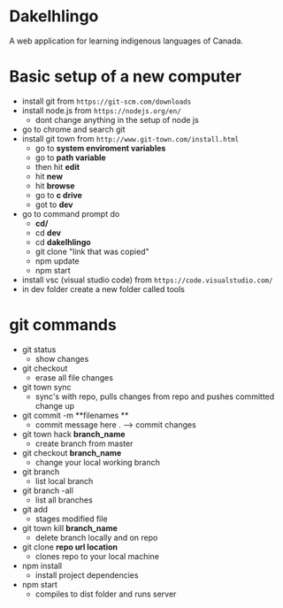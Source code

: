# Dakelhlingo
A web application for learning indigenous languages of Canada.
 
  # Basic setup of a new computer
 - install git from `https://git-scm.com/downloads`
 - install node.js from `https://nodejs.org/en/`
   - dont change anything in the setup of node js
 - go to chrome and search git
 - install git town from `http://www.git-town.com/install.html`
   - go to **system enviroment variables**
   - go to **path variable**
   - then hit **edit**
   - hit **new**
   - hit **browse**
   - go to **c drive** 
   - got to **dev**
 - go to command prompt do 
   - **cd/**
   - cd **dev**
   - cd **dakelhlingo**
   - git clone "link that was copied"
   - npm update
   - npm start
 - install vsc (visual studio code) from `https://code.visualstudio.com/`
 - in dev folder create a new folder called tools  


  # git commands
 - git status
   - show changes
 - git checkout
   - erase all file changes
 - git town sync
   - sync's with repo, pulls changes from repo and pushes committed change up
 - git commit -m  **filenames **
   - commit message here . --> commit changes
 - git town hack **branch_name**
   - create branch from master
 - git checkout **branch_name**
   - change your local working branch
 - git branch
   - list local branch
 - git branch   -all
   - list all branches
 - git add
   - stages modified file 
 - git town kill  **branch_name**
   - delete branch locally and on repo
 - git clone  **repo url location**
   - clones repo to your local machine
 - npm install
   - install project dependencies
 - npm start
   - compiles to dist folder and runs server